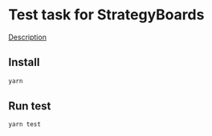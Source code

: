 # Test task for StrategyBoards

[Description](./description.pdf)

## Install

```sh
yarn
```

## Run test

```sh
yarn test
```
